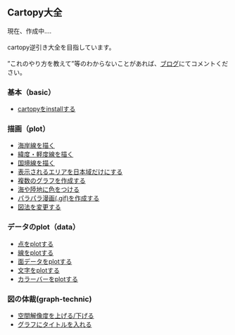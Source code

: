 ## Cartopy大全
現在、作成中....
<br>
<br>
cartopy逆引き大全を目指しています。
<br>
<br>
”これのやり方を教えて”等のわからないことがあれば、[ブログ](https://www.yuta-nakata.net)にてコメントください。


### 基本（basic）
- [cartopyをinstallする](./sample/basic/install_of_cartopy.ipynb)

### 描画（plot）
- [海岸線を描く]()
- [緯度・軽度線を描く]()
- [国境線を描く]()
- [表示されるエリアを日本域だけにする]()
- [複数のグラフを作成する]()
- [海や陸地に色をつける]()
- [パラパラ漫画(.gif)を作成する]()
- [図法を変更する]()


### データのplot（data）
- [点をplotする]()
- [線をplotする]()
- [面データをplotする]()
- [文字をplotする]()
- [カラーバーをplotする]()

### 図の体裁(graph-technic)
- [空間解像度を上げる/下げる]()
- [グラフにタイトルを入れる]()